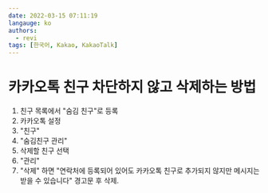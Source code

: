 ```yaml
---
date: 2022-03-15 07:11:19
langauge: ko
authors:
  - revi
tags: [한국어, Kakao, KakaoTalk]
---
```


# 카카오톡 친구 차단하지 않고 삭제하는 방법

1. 친구 목록에서 "숨김 친구"로 등록
2. 카카오톡 설정
3. "친구"
4. "숨김친구 관리"
5. 삭제할 친구 선택
6. "관리"
7. "삭제" 하면 "연락처에 등록되어 있어도 카카오톡 친구로 추가되지 않지만 메시지는 받을 수 있습니다" 경고문 후 삭제.

